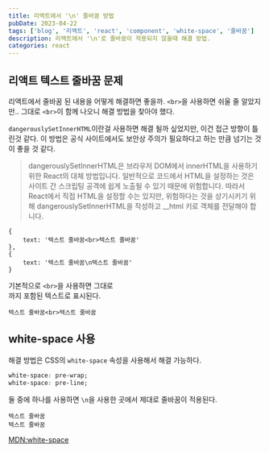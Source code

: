 ```yaml
---
title: 리액트에서 '\n' 줄바꿈 방법
pubDate: 2023-04-22
tags: ['blog', '리액트', 'react', 'component', 'white-space', '줄바꿈']
description: 리액트에서 '\n'로 줄바꿈이 적용되지 않을때 해결 방법.
categories: react
---
```


## 리액트 텍스트 줄바꿈 문제

리액트에서 줄바꿈 된 내용을 어떻게 해결하면 좋을까.
`<br>`을 사용하면 쉬울 줄 알았지만.. 그대로 `<br>`이 함께 나오니 해결 방법을 찾아야 했다.

`dangerouslySetInnerHTML`이란걸 사용하면 해결 될까 싶었지만, 이건 접근 방향이 틀린것 같다.
이 방법은 공식 사이트에서도 보안상 주의가 필요하다고 하는 만큼 넘기는 것이 좋을 것 같다.

> dangerouslySetInnerHTML은 브라우저 DOM에서 innerHTML을 사용하기 위한 React의 대체 방법입니다. 일반적으로 코드에서 HTML을 설정하는 것은 사이트 간 스크립팅 공격에 쉽게 노출될 수 있기 때문에 위험합니다. 따라서 React에서 직접 HTML을 설정할 수는 있지만, 위험하다는 것을 상기시키기 위해 dangerouslySetInnerHTML을 작성하고 \_\_html 키로 객체를 전달해야 합니다.

```code
{
	text: '텍스트 줄바꿈<br>텍스트 줄바꿈'
},
{
	text: '텍스트 줄바꿈\n텍스트 줄바꿈'
}
```

기본적으로 `<br>`을 사용하면 그대로 <br>까지 포함된 텍스트로 표시된다.

```code
텍스트 줄바꿈<br>텍스트 줄바꿈
```

## white-space 사용

해결 방법은 CSS의 `white-space` 속성을 사용해서 해결 가능하다.

```css
white-space: pre-wrap;
white-space: pre-line;
```

둘 중에 하나를 사용하면 `\n`을 사용한 곳에서 제대로 줄바꿈이 적용된다.

```code
텍스트 줄바꿈
텍스트 줄바꿈
```

[MDN:white-space](https://developer.mozilla.org/ko/docs/Web/CSS/white-space)
